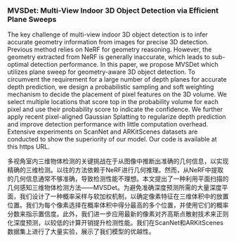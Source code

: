 ### MVSDet: Multi-View Indoor 3D Object Detection via Efficient Plane Sweeps

The key challenge of multi-view indoor 3D object detection is to infer accurate geometry information from images for precise 3D detection. Previous method relies on NeRF for geometry reasoning. However, the geometry extracted from NeRF is generally inaccurate, which leads to sub-optimal detection performance. In this paper, we propose MVSDet which utilizes plane sweep for geometry-aware 3D object detection. To circumvent the requirement for a large number of depth planes for accurate depth prediction, we design a probabilistic sampling and soft weighting mechanism to decide the placement of pixel features on the 3D volume. We select multiple locations that score top in the probability volume for each pixel and use their probability score to indicate the confidence. We further apply recent pixel-aligned Gaussian Splatting to regularize depth prediction and improve detection performance with little computation overhead. Extensive experiments on ScanNet and ARKitScenes datasets are conducted to show the superiority of our model. Our code is available at this https URL.

多视角室内三维物体检测的关键挑战在于从图像中推断出准确的几何信息，以实现精确的三维检测。以往的方法依赖于NeRF进行几何推理。然而，从NeRF中提取的几何信息通常不够准确，导致检测性能不理想。本文提出了一种利用平面扫描的几何感知三维物体检测方法——MVSDet。为避免准确深度预测所需的大量深度平面，我们设计了一种概率采样与软加权机制，以确定像素特征在三维体积中的放置位置。我们为每个像素选择在概率体积中得分最高的多个位置，并使用它们的概率分数来指示置信度。此外，我们进一步应用最新的像素对齐高斯点散射技术来正则化深度预测，以较低的计算开销提升检测性能。我们在ScanNet和ARKitScenes数据集上进行了大量实验，展示了我们模型的优越性。
